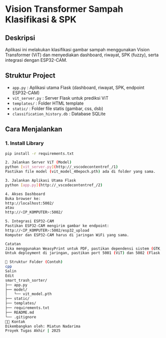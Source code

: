 # Vision Transformer Sampah Klasifikasi & SPK

## Deskripsi
Aplikasi ini melakukan klasifikasi gambar sampah menggunakan Vision Transformer (ViT) dan menyediakan dashboard, riwayat, SPK (fuzzy), serta integrasi dengan ESP32-CAM.

## Struktur Project
- `app.py` : Aplikasi utama Flask (dashboard, riwayat, SPK, endpoint ESP32-CAM)
- `vit_server.py` : Server Flask untuk prediksi ViT
- `templates/` : Folder HTML template
- `static/` : Folder file statis (gambar, css, dsb)
- `classification_history.db` : Database SQLite

## Cara Menjalankan

### 1. Install Library
```bash
pip install -r requirements.txt

2. Jalankan Server ViT (Model)
python [vit_server.py](http://_vscodecontentref_/1)
Pastikan file model (vit_model_40epoch.pth) ada di folder yang sama.

3. Jalankan Aplikasi Utama Flask
python [app.py](http://_vscodecontentref_/2)

4. Akses Dashboard
Buka browser ke:
http://localhost:5002/
atau
http://<IP_KOMPUTER>:5002/

5. Integrasi ESP32-CAM
Pastikan ESP32-CAM mengirim gambar ke endpoint:
http://<IP_KOMPUTER>:5002/esp32_upload
Komputer dan ESP32-CAM harus di jaringan WiFi yang sama.

Catatan
Jika menggunakan WeasyPrint untuk PDF, pastikan dependensi sistem (GTK, Cairo, Pango) sudah terinstall.
Untuk deployment di jaringan, pastikan port 5001 (ViT) dan 5002 (Flask utama) terbuka di firewall.

📁 Struktur Folder (Contoh)
cpp
Salin
Edit
smart_trash_sorter/
├── app.py
├── model/
│   └── vit_model.pth
├── static/
├── templates/
├── requirements.txt
├── README.md
└── .gitignore
👨‍🎓 Kontak
Dikembangkan oleh: Miatun Nadarima
Proyek Tugas Akhir | 2025
